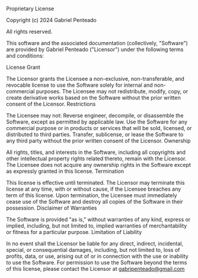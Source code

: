 Proprietary License

Copyright (c) 2024 Gabriel Penteado

All rights reserved.

This software and the associated documentation (collectively, "Software") are provided by Gabriel Penteado ("Licensor") under the following terms and conditions:

License Grant

The Licensor grants the Licensee a non-exclusive, non-transferable, and revocable license to use the Software solely for internal and non-commercial purposes. The Licensee may not redistribute, modify, copy, or create derivative works based on the Software without the prior written consent of the Licensor.
Restrictions

The Licensee may not:
Reverse engineer, decompile, or disassemble the Software, except as permitted by applicable law.
Use the Software for any commercial purpose or in products or services that will be sold, licensed, or distributed to third parties.
Transfer, sublicense, or lease the Software to any third party without the prior written consent of the Licensor.
Ownership

All rights, titles, and interests in the Software, including all copyrights and other intellectual property rights related thereto, remain with the Licensor. The Licensee does not acquire any ownership rights in the Software except as expressly granted in this license.
Termination

This license is effective until terminated. The Licensor may terminate this license at any time, with or without cause, if the Licensee breaches any term of this license. Upon termination, the Licensee must immediately cease use of the Software and destroy all copies of the Software in their possession.
Disclaimer of Warranties

The Software is provided "as is," without warranties of any kind, express or implied, including, but not limited to, implied warranties of merchantability or fitness for a particular purpose.
Limitation of Liability

In no event shall the Licensor be liable for any direct, indirect, incidental, special, or consequential damages, including, but not limited to, loss of profits, data, or use, arising out of or in connection with the use or inability to use the Software.
For permission to use the Software beyond the terms of this license, please contact the Licensor at gabripenteado@gmail.com
